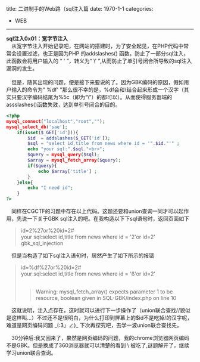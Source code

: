 title: 二进制手的Web路（sql注入篇
date: 1970-1-1
categories:
- WEB
---
**sql注入0x01：宽字节注入**</br>&ensp;&ensp;从宽字节注入开始记录吧，在网站的搭建时，为了安全起见，在PHP代码中常常会设置过滤，也正是因为PHP 的addslashes() 函数，防止了一部分sql注入，此函数会将用户输入的 “  ' ”，转义为“ \\' ”,从而防止了单引号闭合所导致的sql注入漏洞的发生。</br></br>
&ensp;&ensp;但是，随其出现的问题，便是接下来要说的了。因为GBK编码的原因，假如用户输入的命令为" %df' "那么很不幸的是，%df会和\结合起来形成一个汉字（其实只要汉字编码结尾为%5c（即为“\”）的都可以）。从而使得服务器端的assslashes()函数失效，达到单引号闭合的目的。</br>
```php
<?php
mysql_connect("localhost","root","");
mysql_select_db('sae');
	if(isset($_GET['id'])){
		$id  = addslashes($_GET['id']);
		$sql = "select id,title from news where id = '".$id."'" ;
		echo "your sql:".$sql."<br>";
        $query = mysql_query($sql);
        $array = mysql_fetch_array($query);
        if($query){
            echo $array['title'] ;
        }
	}else{
        echo "I need id";
    }
?>
```
&ensp;&ensp;同样在CGCTF的习题中存在以上代码。这题还要和union查询一同才可以起作用，先说一下关于GBK sql注入的吧。在我构造以下下sql语句时，返回页面如下</br>
>id=2%27or%20id=2#</br>
your sql:select id,title from news where id = '2\'or id=2'</br>gbk_sql_injection

&ensp;&ensp;但是当构造了如下sql注入语句时，居然产生了如下所示的报错
>id=%df%27or%20id=2# </br>your sql:select id,title from news where id = 'ß\'or id=2'</br></br>
>>Warning: mysql_fetch_array() expects parameter 1 to be resource, boolean given in SQL-GBK/index.php on line 10

&ensp;&ensp;这就说明，注入点存在，这时就可以进行下一步操作了（union联合查找//貌似是这样叫...）不过还不是很明白，为什么打印到屏幕上的$id不是吃掉/的汉字呢，难道是网页编码问题  \_(:3」∠)_ 下次再探究吧，去学一波union联合查找先。

&ensp;&ensp;30分钟后:我又回来了，果然是网页编码的问题，我的chrome浏览器网页编码不是GBK。但是换成了360浏览器就可以清楚的看到 \ 被吃了,谜题解开了，继续学习union联合查询。